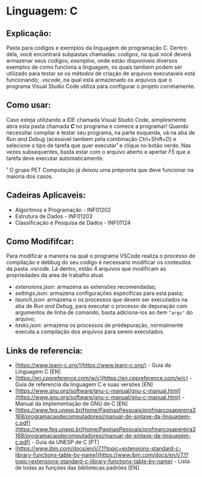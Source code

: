 # Linguagem: C

## Explicação:

Pasta para codigos e exemplos da linguagem de programação C. Dentro dela, você encontrará  subpastas chamadas: *codigos*, na qual você deverá armazenar seus codigos; *exemplos*, onde estão disponiveis diversos exemplos de como funciona a linguagem, os quais tambem podem ser utilizado para testar se os métodos de criação de arquivos executaveis está funcionando; *.vscode*, na qual está armazenado os arquivos que o programa Visual Studio Code utiliza para configurar o projeto corretamente.

## Como usar:

Caso esteja utilizando a IDE chamada Visual Studio Code, simplesmente abra esta pasta chamada ***C*** no programa e comece a programar! Quando necessitar compilar e testar seu programa, na parte esquerda, vá na aba de *Run and Debug* (acessivel tambem pela combinação Ctrl+Shift+D) e selecione o tipo de tarefa que quer executar¹ e clique no botão verde. Nas vezes subsequentes, basta estar com o arquivo aberto e apertar *F5* que a tarefa deve executar automaticamente.

¹ O grupo PET Computação já deixou uma prépronta que deve funcionar na maioria dos casos.

## Cadeiras Aplicaveis:

* Algoritmos e Programação - INF01202
* Estrutura de Dados - INF01203
* Classificação e Pesquisa de Dados - INF01124

## Como Modififcar:

Para modificar a maneira na qual o programa VSCode realiza o processo de compilação e debbug do seu codigo é necessario modificar os conteudos da pasta .vscode. Lá dentro, estão 4  arquivos que modificam as propriedades da area de trabalho atual.

* *extensions.json:* armazena as extensões recomendadas;
* *settings.json:* armazena configurações especificas para esta pasta;
* *launch.json:* armazena o os processos que devem ser executados na aba de *Run and Debug*, para executar o processo de depuração com argumentos de linha de comando, basta adiciona-los ao item `"args"` do arquivo;
* *tasks.json:* armazena os processos de prédepuração, normalmente executa a compilação dos arquivos para serem executados.

## Links de referencia:

* [https://www.learn-c.org/](https://www.learn-c.org/) - Guia da Linguagem C [EN]
* [https://en.cppreference.com/w/c](https://en.cppreference.com/w/c) - Guia de referencia da linguagem C e suas versões [EN]
* [https://www.gnu.org/software/gnu-c-manual/gnu-c-manual.html](https://www.gnu.org/software/gnu-c-manual/gnu-c-manual.html) - Manual da Implementação de GNU de C [EN]
* [https://www.feg.unesp.br/Home/PaginasPessoais/profmarcosapereira3168/programacaodecomputadoresi/manual-de-sintaxe-da-linguagem-c.pdf](https://www.feg.unesp.br/Home/PaginasPessoais/profmarcosapereira3168/programacaodecomputadoresi/manual-de-sintaxe-da-linguagem-c.pdf) - Guia da UNESP de C [PT]
* [https://www.ibm.com/docs/en/i/7.1?topic=extensions-standard-c-library-functions-table-by-name](https://www.ibm.com/docs/en/i/7.1?topic=extensions-standard-c-library-functions-table-by-name) - Lista de todas as funções das bibliotecas padrões [EN]
